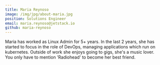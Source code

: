 ```yaml
---
title: Maria Reynoso
image: /img/jpg/about-maria.jpg
position: Solutions Engineer
email: maria.reynoso@jetstack.io
github: maria-reynoso
---
```


Maria has worked as Linux Admin for 5+ years. In the last 2 years, she has started to focus in the role of DevOps, managing applications which run on kubernetes. Outside of work she enjoys going to gigs, she's a music lover. You only have to mention 'Radiohead' to become her best friend.
